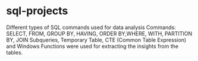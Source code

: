 # sql-projects
Different types of SQL commands used for data analysis
Commands: SELECT, FROM, GROUP BY, HAVING, ORDER BY,WHERE, WITH, PARTITION BY, JOIN
Subqueries, Temporary Table, CTE (Common Table Expression) and Windows Functions were used for extracting the insights from the tables. 
